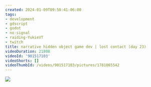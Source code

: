 ```yaml
---
created: 2024-01-09T09:50:41-06:00
tags:
- development
- gdscript
- godot
- no-signal
- raiding-YukieVT
- twitch
title: narrative hidden object game dev | lost contact (day 23)
videoDuration: 21808
videoId: '901517103'
videoShorts: []
videoThumbId: /videos/901517103/pictures/1781865542
---
```


![](20240109155041.jpg)
